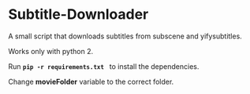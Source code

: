 # Subtitle-Downloader
A small script that downloads subtitles from subscene and yifysubtitles. 

Works only with python 2.

Run **``` pip -r requirements.txt  ```** to install the dependencies.

Change **movieFolder** variable to the correct folder.
